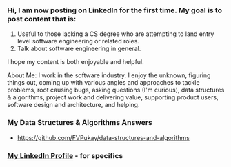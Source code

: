 ### Hi, I am now posting on LinkedIn for the first time. My goal is to post content that is:
1. Useful to those lacking a CS degree who are attempting to land entry level software engineering or related roles.
2. Talk about software engineering in general.

I hope my content is both enjoyable and helpful.

About Me:
I work in the software industry. I enjoy the unknown, figuring things out, coming up with various angles and approaches to tackle problems, root causing bugs, asking questions (I'm curious), data structures & algorithms, project work and delivering value, supporting product users, software design and architecture, and helping.

### My Data Structures & Algorithms Answers
* https://github.com/FVPukay/data-structures-and-algorithms

### [My LinkedIn Profile](https://www.linkedin.com/in/frederickpukay/) - for specifics

<!--
**FVPukay/FVPukay** is a ✨ _special_ ✨ repository because its `README.md` (this file) appears on your GitHub profile.

Here are some ideas to get you started:

- 🔭 I’m currently working on ...
- 🌱 I’m currently learning ...
- 👯 I’m looking to collaborate on ...
- 🤔 I’m looking for help with ...
- 💬 Ask me about ...
- 📫 How to reach me: ...
- 😄 Pronouns: ...
- ⚡ Fun fact: ...
-->
